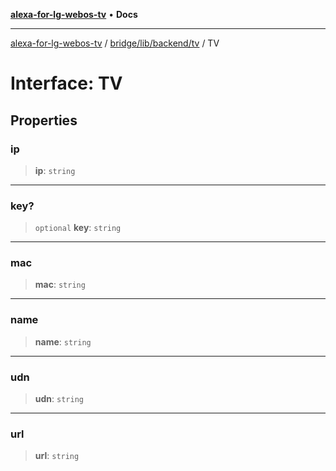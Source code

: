 [**alexa-for-lg-webos-tv**](../../../../../README.md) • **Docs**

***

[alexa-for-lg-webos-tv](../../../../../modules.md) / [bridge/lib/backend/tv](../README.md) / TV

# Interface: TV

## Properties

### ip

> **ip**: `string`

***

### key?

> `optional` **key**: `string`

***

### mac

> **mac**: `string`

***

### name

> **name**: `string`

***

### udn

> **udn**: `string`

***

### url

> **url**: `string`
